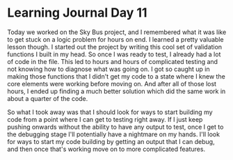 # Learning Journal Day 11

Today we worked on the Sky Bus project, and I remembered what it was like to get stuck on a logic problem for hours on end. I learned a pretty valuable lesson though. I started out the project by writing this cool set of validation functions I built in my head. So once I was ready to test, I already had a lot of code in the file. This led to hours and hours of complicated testing and not knowing how to diagnose what was going on. I got so caught up in making those functions that I didn't get my code to a state where I knew the core elements were working before moving on. And after all of those lost hours, I ended up finding a much better solution which did the same work in about a quarter of the code.

So what I took away was that I should look for ways to start building my code from a point where I can get to testing right away. If I just keep pushing onwards without the ability to have any output to test, once I get to the debugging stage I'll potentially have a nightmare on my hands. I'll look for ways to start my code building by getting an output that I can debug, and then once that's working move on to more complicated features.
